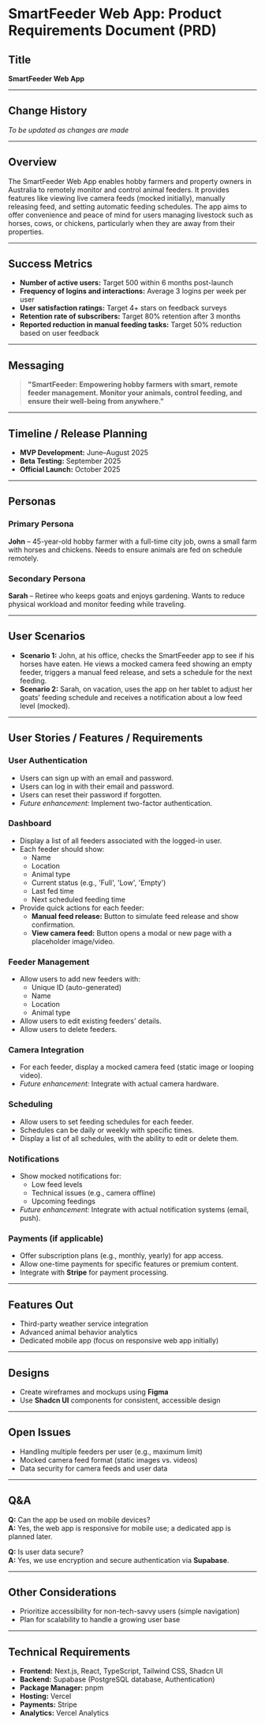# SmartFeeder Web App: Product Requirements Document (PRD)

## Title

**SmartFeeder Web App**

---

## Change History

_To be updated as changes are made_

---

## Overview

The SmartFeeder Web App enables hobby farmers and property owners in Australia to remotely monitor and control animal feeders. It provides features like viewing live camera feeds (mocked initially), manually releasing feed, and setting automatic feeding schedules. The app aims to offer convenience and peace of mind for users managing livestock such as horses, cows, or chickens, particularly when they are away from their properties.

---

## Success Metrics

- **Number of active users:** Target 500 within 6 months post-launch
- **Frequency of logins and interactions:** Average 3 logins per week per user
- **User satisfaction ratings:** Target 4+ stars on feedback surveys
- **Retention rate of subscribers:** Target 80% retention after 3 months
- **Reported reduction in manual feeding tasks:** Target 50% reduction based on user feedback

---

## Messaging

> **"SmartFeeder: Empowering hobby farmers with smart, remote feeder management. Monitor your animals, control feeding, and ensure their well-being from anywhere."**

---

## Timeline / Release Planning

- **MVP Development:** June–August 2025
- **Beta Testing:** September 2025
- **Official Launch:** October 2025

---

## Personas

### Primary Persona

**John** – 45-year-old hobby farmer with a full-time city job, owns a small farm with horses and chickens. Needs to ensure animals are fed on schedule remotely.

### Secondary Persona

**Sarah** – Retiree who keeps goats and enjoys gardening. Wants to reduce physical workload and monitor feeding while traveling.

---

## User Scenarios

- **Scenario 1:** John, at his office, checks the SmartFeeder app to see if his horses have eaten. He views a mocked camera feed showing an empty feeder, triggers a manual feed release, and sets a schedule for the next feeding.
- **Scenario 2:** Sarah, on vacation, uses the app on her tablet to adjust her goats’ feeding schedule and receives a notification about a low feed level (mocked).

---

## User Stories / Features / Requirements

### User Authentication

- Users can sign up with an email and password.
- Users can log in with their email and password.
- Users can reset their password if forgotten.
- _Future enhancement:_ Implement two-factor authentication.

### Dashboard

- Display a list of all feeders associated with the logged-in user.
- Each feeder should show:
  - Name
  - Location
  - Animal type
  - Current status (e.g., 'Full', 'Low', 'Empty')
  - Last fed time
  - Next scheduled feeding time
- Provide quick actions for each feeder:
  - **Manual feed release:** Button to simulate feed release and show confirmation.
  - **View camera feed:** Button opens a modal or new page with a placeholder image/video.

### Feeder Management

- Allow users to add new feeders with:
  - Unique ID (auto-generated)
  - Name
  - Location
  - Animal type
- Allow users to edit existing feeders' details.
- Allow users to delete feeders.

### Camera Integration

- For each feeder, display a mocked camera feed (static image or looping video).
- _Future enhancement:_ Integrate with actual camera hardware.

### Scheduling

- Allow users to set feeding schedules for each feeder.
- Schedules can be daily or weekly with specific times.
- Display a list of all schedules, with the ability to edit or delete them.

### Notifications

- Show mocked notifications for:
  - Low feed levels
  - Technical issues (e.g., camera offline)
  - Upcoming feedings
- _Future enhancement:_ Integrate with actual notification systems (email, push).

### Payments (if applicable)

- Offer subscription plans (e.g., monthly, yearly) for app access.
- Allow one-time payments for specific features or premium content.
- Integrate with **Stripe** for payment processing.

---

## Features Out

- Third-party weather service integration
- Advanced animal behavior analytics
- Dedicated mobile app (focus on responsive web app initially)

---

## Designs

- Create wireframes and mockups using **Figma**
- Use **Shadcn UI** components for consistent, accessible design

---

## Open Issues

- Handling multiple feeders per user (e.g., maximum limit)
- Mocked camera feed format (static images vs. videos)
- Data security for camera feeds and user data

---

## Q&A

**Q:** Can the app be used on mobile devices?  
**A:** Yes, the web app is responsive for mobile use; a dedicated app is planned later.

**Q:** Is user data secure?  
**A:** Yes, we use encryption and secure authentication via **Supabase**.

---

## Other Considerations

- Prioritize accessibility for non-tech-savvy users (simple navigation)
- Plan for scalability to handle a growing user base

---

## Technical Requirements

- **Frontend:** Next.js, React, TypeScript, Tailwind CSS, Shadcn UI
- **Backend:** Supabase (PostgreSQL database, Authentication)
- **Package Manager:** pnpm
- **Hosting:** Vercel
- **Payments:** Stripe
- **Analytics:** Vercel Analytics
